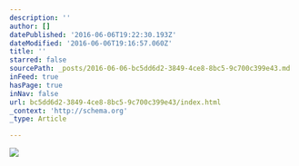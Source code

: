 ```yaml
---
description: ''
author: []
datePublished: '2016-06-06T19:22:30.193Z'
dateModified: '2016-06-06T19:16:57.060Z'
title: ''
starred: false
sourcePath: _posts/2016-06-06-bc5dd6d2-3849-4ce8-8bc5-9c700c399e43.md
inFeed: true
hasPage: true
inNav: false
url: bc5dd6d2-3849-4ce8-8bc5-9c700c399e43/index.html
_context: 'http://schema.org'
_type: Article

---
```

![](https://the-grid-user-content.s3-us-west-2.amazonaws.com/79c32a41-3f97-4810-a2a1-a64427671c46.jpg)